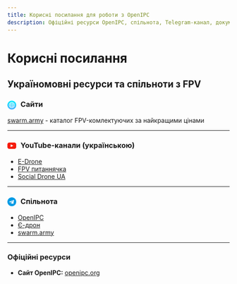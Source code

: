 ```yaml
---
title: Корисні посилання для роботи з OpenIPC
description: Офіційні ресурси OpenIPC, спільнота, Telegram-канал, документація та корисні гайди для налаштування
---
```


#  Корисні посилання

## Україномовні ресурси та спільноти з FPV

### <img src="/images/icon-www.png" alt="YouTube" width="20" style="vertical-align: middle; margin-right: 6px;"> Сайти

[swarm.army](https://swarm.army/) - каталог FPV-комлектуючих за найкращими цінами

---

### <img src="/images/icon-youtube.png" alt="YouTube" width="20" style="vertical-align: middle; margin-right: 6px;"> YouTube-канали (українською)

- [E-Drone](https://www.youtube.com/@E-Drone)
- [FPV питаннячка](https://youtube.com/@fpv-questions)
- [Social Drone UA](https://youtube.com/@socialdroneua)

---

### <img src="/images/icon-telegram.png" alt="Telegram" width="20" style="vertical-align: middle; margin-right: 6px;"> Спільнота

- [OpenIPC](https://t.me/OpenIPC)
- [Є-дрон](https://t.me/e_drones)
- [swarm.army](https://t.me/swarmalerts)

---

### Офіційні ресурси
- **Сайт OpenIPC:** [openipc.org](https://openipc.org/)




